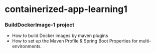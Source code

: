 # containerized-app-learning1 

### BuildDockerImage-1 project
- How to build Docker images by maven plugins
- How to set up the Maven Profile & Spring Boot Properties for multi-environments.